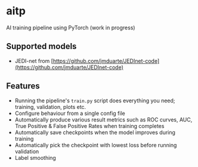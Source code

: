 # aitp
AI training pipeline using PyTorch (work in progress)

## Supported models

- JEDI-net from [https://github.com/jmduarte/JEDInet-code](https://github.com/jmduarte/JEDInet-code)

## Features

- Running the pipeline's `train.py` script does everything you need; training, validation, plots etc.
- Configure behaviour from a single config file
- Automatically produce various result metrics such as ROC curves, AUC, True Positive & False Positive Rates when training completes
- Automatically save checkpoints when the model improves during training
- Automatically pick the checkpoint with lowest loss before running validation
- Label smoothing


